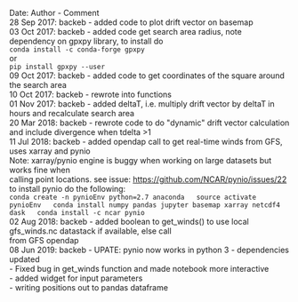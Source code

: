 Date: Author - Comment  
28 Sep 2017: backeb - added code to plot drift vector on basemap  
03 Oct 2017: backeb - added code get search area radius, note dependency on gpxpy library, to install do   
                      `conda install -c conda-forge gpxpy`  
                      or   
                      `pip install gpxpy --user`  
09 Oct 2017: backeb - added code to get coordinates of the square around the search area  
10 Oct 2017: backeb - rewrote into functions  
01 Nov 2017: backeb - added deltaT, i.e. multiply drift vector by deltaT in hours and recalculate search area  
20 Mar 2018: backeb - rewrote code to do "dynamic" drift vector calculation and include divergence when tdelta >1  
11 Jul 2018: backeb - added opendap call to get real-time winds from GFS, uses xarray and pynio  
                      Note: xarray/pynio engine is buggy when working on large datasets but works fine when  
                      calling point locations. see issue: https://github.com/NCAR/pynio/issues/22  
                      to install pynio do the following:  
                      ```conda create -n pynioEnv python=2.7 anaconda  
                      source activate pynioEnv  
                      conda install numpy pandas jupyter basemap xarray netcdf4 dask  
                      conda install -c ncar pynio```   
02 Aug 2018: backeb - added boolean to get_winds() to use local gfs_winds.nc datastack if available, else call  
                      from GFS opendap  
08 Jun 2019: backeb - UPATE: pynio now works in python 3 - dependencies updated  
                    - Fixed bug in get_winds function and made notebook more interactive  
                    - added widget for input parameters  
                    - writing positions out to pandas dataframe  
